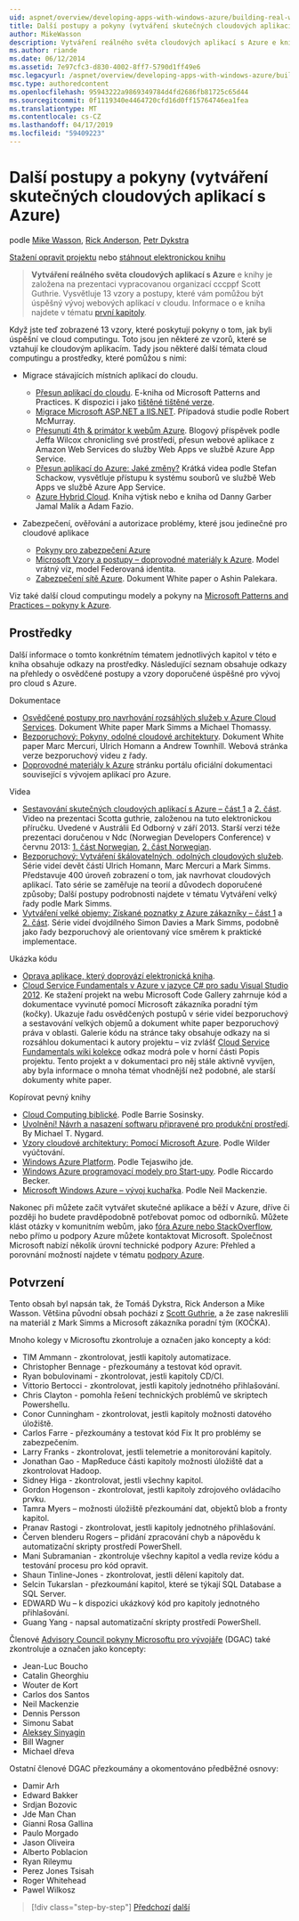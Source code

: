 ```yaml
---
uid: aspnet/overview/developing-apps-with-windows-azure/building-real-world-cloud-apps-with-windows-azure/more-patterns-and-guidance
title: Další postupy a pokyny (vytváření skutečných cloudových aplikací s Azure) | Dokumentace Microsoftu
author: MikeWasson
description: Vytváření reálného světa cloudových aplikací s Azure e kniha je založená na prezentaci vypracovanou organizací cccppf Scott Guthrie. Vysvětluje 13 vzory a postupy, které se dají mu...
ms.author: riande
ms.date: 06/12/2014
ms.assetid: 7e97cfc3-d830-4002-8ff7-5790d1ff49e6
msc.legacyurl: /aspnet/overview/developing-apps-with-windows-azure/building-real-world-cloud-apps-with-windows-azure/more-patterns-and-guidance
msc.type: authoredcontent
ms.openlocfilehash: 95943222a9869349784d4fd2686fb81725c65d44
ms.sourcegitcommit: 0f1119340e4464720cfd16d0ff15764746ea1fea
ms.translationtype: MT
ms.contentlocale: cs-CZ
ms.lasthandoff: 04/17/2019
ms.locfileid: "59409223"
---
```

# <a name="more-patterns-and-guidance-building-real-world-cloud-apps-with-azure"></a>Další postupy a pokyny (vytváření skutečných cloudových aplikací s Azure)

podle [Mike Wasson](https://github.com/MikeWasson), [Rick Anderson]((https://twitter.com/RickAndMSFT)), [Petr Dykstra](https://github.com/tdykstra)

[Stažení opravit projektu](http://code.msdn.microsoft.com/Fix-It-app-for-Building-cdd80df4) nebo [stáhnout elektronickou knihu](http://blogs.msdn.com/b/microsoft_press/archive/2014/07/23/free-ebook-building-cloud-apps-with-microsoft-azure.aspx)

> **Vytváření reálného světa cloudových aplikací s Azure** e knihy je založena na prezentaci vypracovanou organizací cccppf Scott Guthrie. Vysvětluje 13 vzory a postupy, které vám pomůžou být úspěšný vývoj webových aplikací v cloudu. Informace o e kniha najdete v tématu [první kapitoly](introduction.md).


Když jste teď zobrazené 13 vzory, které poskytují pokyny o tom, jak byli úspěšní ve cloud computingu. Toto jsou jen některé ze vzorů, které se vztahují ke cloudovým aplikacím. Tady jsou některé další témata cloud computingu a prostředky, které pomůžou s nimi:

- Migrace stávajících místních aplikací do cloudu. 

    - [Přesun aplikací do cloudu](https://msdn.microsoft.com/library/ff728592.aspx). E-kniha od Microsoft Patterns and Practices. K dispozici i jako [tištěné tištěné verze](https://www.amazon.com/dp/1621140202).
    - [Migrace Microsoft ASP.NET a IIS.NET](https://go.microsoft.com/fwlink/?LinkId=400656). Případová studie podle Robert McMurray.
    - [Přesunutí 4th &amp; primátor k webům Azure](http://www.jeff.wilcox.name/2013/04/4thandmayor-azure-websites/). Blogový příspěvek podle Jeffa Wilcox chronicling své prostředí, přesun webové aplikace z Amazon Web Services do služby Web Apps ve službě Azure App Service.
    - [Přesun aplikací do Azure: Jaké změny?](https://azure.microsoft.com/documentation/videos/web-sites-internals-and-the-file-system/) Krátká videa podle Stefan Schackow, vysvětluje přístupu k systému souborů ve službě Web Apps ve službě Azure App Service.
    - [Azure Hybrid Cloud](https://www.amazon.com/dp/B00EOP4UQW). Kniha výtisk nebo e kniha od Danny Garber Jamal Malik a Adam Fazio.
- Zabezpečení, ověřování a autorizace problémy, které jsou jedinečné pro cloudové aplikace

    - [Pokyny pro zabezpečení Azure](https://azure.microsoft.com/blog/2014/02/10/best-practices-windows-azure-websites-waws/)
    - [Microsoft Vzory a postupy – doprovodné materiály k Azure](https://msdn.microsoft.com/library/dn568099.aspx). Model vrátný viz, model Federovaná identita.
    - [Zabezpečení sítě Azure](https://download.microsoft.com/download/4/3/9/43902EC9-410E-4875-8800-0788BE146A3D/Windows%20Azure%20Network%20Security%20Whitepaper%20-%20FINAL.docx). Dokument White paper o Ashin Palekara.

Viz také další cloud computingu modely a pokyny na [Microsoft Patterns and Practices – pokyny k Azure](https://msdn.microsoft.com/library/dn568099.aspx).

<a id="resources"></a>
## <a name="resources"></a>Prostředky

Další informace o tomto konkrétním tématem jednotlivých kapitol v této e kniha obsahuje odkazy na prostředky. Následující seznam obsahuje odkazy na přehledy o osvědčené postupy a vzory doporučené úspěšné pro vývoj pro cloud s Azure.

Dokumentace

- [Osvědčené postupy pro navrhování rozsáhlých služeb v Azure Cloud Services](https://msdn.microsoft.com/library/windowsazure/jj717232.aspx). Dokument White paper Mark Simms a Michael Thomassy.
- [Bezporuchový: Pokyny, odolné cloudové architektury](https://msdn.microsoft.com/library/windowsazure/jj853352.aspx). Dokument White paper Marc Mercuri, Ulrich Homann a Andrew Townhill. Webová stránka verze bezporuchový videu z řady.
- [Doprovodné materiály k Azure](https://azure.microsoft.com/develop/net/guidance/) stránku portálu oficiální dokumentaci související s vývojem aplikací pro Azure.

Videa

- [Sestavování skutečných cloudových aplikací s Azure – část 1](https://channel9.msdn.com/Events/TechEd/Australia/2013/AZR324) a [2. část](https://channel9.msdn.com/Events/TechEd/Australia/2013/AZR325). Video na prezentaci Scotta guthrie, založenou na tuto elektronickou příručku. Uvedené v Austrálii Ed Odborný v září 2013. Starší verzi téže prezentaci doručenou v Ndc (Norwegian Developers Conference) v červnu 2013: [1. část Norwegian](http://vimeo.com/68215538), [2. část Norwegian](http://vimeo.com/68215602).
- [Bezporuchový: Vytváření škálovatelných, odolných cloudových služeb](https://channel9.msdn.com/Series/FailSafe). Série videí devět částí Ulrich Homann, Marc Mercuri a Mark Simms. Představuje 400 úroveň zobrazení o tom, jak navrhovat cloudových aplikací. Tato série se zaměřuje na teorií a důvodech doporučené způsoby; Další postupy podrobnosti najdete v tématu Vytváření velký řady podle Mark Simms.
- [Vytváření velké objemy: Získané poznatky z Azure zákazníky – část 1](https://channel9.msdn.com/Events/Build/2012/3-029) a [2. část](https://channel9.msdn.com/Events/Build/2012/3-030). Série videí dvojdílného Simon Davies a Mark Simms, podobně jako řady bezporuchový ale orientovaný více směrem k praktické implementace.

Ukázka kódu

- [Oprava aplikace, který doprovází elektronická kniha](https://code.msdn.microsoft.com/Fix-It-app-for-Building-cdd80df4?cdn_id=2013-12-03-002).
- [Cloud Service Fundamentals v Azure v jazyce C# pro sadu Visual Studio 2012](https://aka.ms/csf). Ke stažení projekt na webu Microsoft Code Gallery zahrnuje kód a dokumentace vyvinuté pomocí Microsoft zákazníka poradní tým (kočky). Ukazuje řadu osvědčených postupů v série videí bezporuchový a sestavování velkých objemů a dokument white paper bezporuchový práva v oblasti. Galerie kódu na stránce taky obsahuje odkazy na si rozsáhlou dokumentaci k autory projektu – viz zvlášť [Cloud Service Fundamentals wiki kolekce](https://social.technet.microsoft.com/wiki/contents/articles/17987.cloud-service-fundamentals.aspx) odkaz modrá pole v horní části Popis projektu. Tento projekt a v dokumentaci pro něj stále aktivně vyvíjen, aby byla informace o mnoha témat vhodnější než podobné, ale starší dokumenty white paper.

Kopírovat pevný knihy

- [Cloud Computing biblické](https://www.amazon.com/dp/0470903562). Podle Barrie Sosinsky.
- [Uvolnění! Návrh a nasazení softwaru připravené pro produkční prostředí](https://www.amazon.com/Release-It-Production-Ready-Pragmatic-Programmers/dp/0978739213). By Michael T. Nygard.
- [Vzory cloudové architektury: Pomocí Microsoft Azure](http://shop.oreilly.com/product/0636920023777.do). Podle Wilder vyúčtování.
- [Windows Azure Platform](https://www.amazon.com/dp/1430235632). Podle Tejaswiho jde.
- [Windows Azure programovací modely pro Start-upy](https://www.amazon.com/dp/1849685606). Podle Riccardo Becker.
- [Microsoft Windows Azure – vývoj kuchařka](https://www.amazon.com/dp/1849682224). Podle Neil Mackenzie.

Nakonec při můžete začít vytvářet skutečné aplikace a běží v Azure, dříve či později ho budete pravděpodobně potřebovat pomoc od odborníků. Můžete klást otázky v komunitním webům, jako [fóra Azure nebo StackOverflow](https://azure.microsoft.com/support/forums/), nebo přímo u podpory Azure můžete kontaktovat Microsoft. Společnost Microsoft nabízí několik úrovní technické podpory Azure: Přehled a porovnání možností najdete v tématu [podpory Azure](https://azure.microsoft.com/support/plans/).

<a id="acknowledgments"></a>
## <a name="acknowledgments"></a>Potvrzení

Tento obsah byl napsán tak, že Tomáš Dykstra, Rick Anderson a Mike Wasson. Většina původní obsah pochází z [Scott Guthrie](https://weblogs.asp.net/scottgu/), a že zase nakreslili na materiál z Mark Simms a Microsoft zákazníka poradní tým (KOČKA).

Mnoho kolegy v Microsoftu zkontroluje a označen jako koncepty a kód:

- TIM Ammann - zkontrolovat, jestli kapitoly automatizace.
- Christopher Bennage - přezkoumány a testovat kód opravit.
- Ryan bobulovinami - zkontrolovat, jestli kapitoly CD/CI.
- Vittorio Bertocci - zkontrolovat, jestli kapitoly jednotného přihlašování.
- Chris Clayton - pomohla řešení technických problémů ve skriptech Powershellu.
- Conor Cunningham - zkontrolovat, jestli kapitoly možnosti datového úložiště.
- Carlos Farre - přezkoumány a testovat kód Fix It pro problémy se zabezpečením.
- Larry Franks - zkontrolovat, jestli telemetrie a monitorování kapitoly.
- Jonathan Gao - MapReduce části kapitoly možnosti úložiště dat a zkontrolovat Hadoop.
- Sidney Higa - zkontrolovat, jestli všechny kapitol.
- Gordon Hogenson - zkontrolovat, jestli kapitoly zdrojového ovládacího prvku.
- Tamra Myers – možnosti úložiště přezkoumání dat, objektů blob a fronty kapitol.
- Pranav Rastogi - zkontrolovat, jestli kapitoly jednotného přihlašování.
- Červen blenderu Rogers – přidání zpracování chyb a nápovědu k automatizační skripty prostředí PowerShell.
- Mani Subramanian - zkontroluje všechny kapitol a vedla revize kódu a testování procesu pro kód opravit.
- Shaun Tinline-Jones - zkontrolovat, jestli dělení kapitoly dat.
- Selcin Tukarslan - přezkoumání kapitol, které se týkají SQL Database a SQL Server.
- EDWARD Wu – k dispozici ukázkový kód pro kapitoly jednotného přihlašování.
- Guang Yang - napsal automatizační skripty prostředí PowerShell.

Členové [Advisory Council pokyny Microsoftu pro vývojáře](https://aka.ms/DGAC) (DGAC) také zkontroluje a označen jako koncepty:

- Jean-Luc Boucho
- Catalin Gheorghiu
- Wouter de Kort
- Carlos dos Santos
- Neil Mackenzie
- Dennis Persson
- Simonu Sabat
- [Aleksey Sinyagin](http://www.linkedin.com/in/sinyagin)
- Bill Wagner
- Michael dřeva

Ostatní členové DGAC přezkoumány a okomentováno předběžné osnovy:

- Damir Arh
- Edward Bakker
- Srdjan Bozovic
- Jde Man Chan
- Gianni Rosa Gallina
- Paulo Morgado
- Jason Oliveira
- Alberto Poblacion
- Ryan Rileymu
- Perez Jones Tsisah
- Roger Whitehead
- Pawel Wilkosz

> [!div class="step-by-step"]
> [Předchozí](queue-centric-work-pattern.md)
> [další](the-fix-it-sample-application.md)
